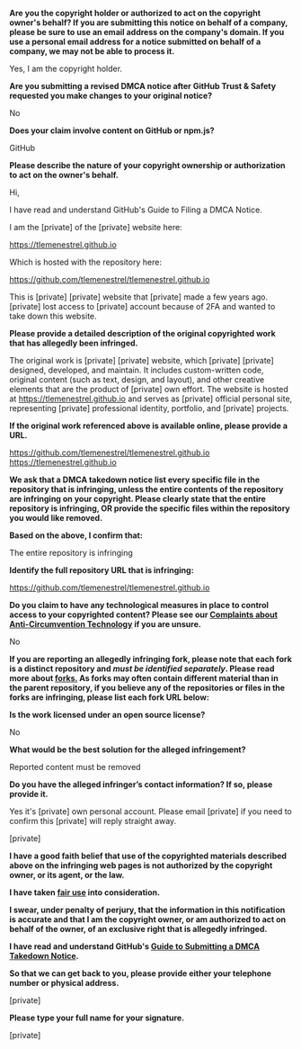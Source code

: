 **Are you the copyright holder or authorized to act on the copyright owner's behalf? If you are submitting this notice on behalf of a company, please be sure to use an email address on the company's domain. If you use a personal email address for a notice submitted on behalf of a company, we may not be able to process it.**

Yes, I am the copyright holder.

**Are you submitting a revised DMCA notice after GitHub Trust & Safety requested you make changes to your original notice?**

No

**Does your claim involve content on GitHub or npm.js?**

GitHub

**Please describe the nature of your copyright ownership or authorization to act on the owner's behalf.**

Hi,

I have read and understand GitHub's Guide to Filing a DMCA Notice.

I am the [private] of the [private] website here:

https://tlemenestrel.github.io

Which is hosted with the repository here:

https://github.com/tlemenestrel/tlemenestrel.github.io

This is [private] [private] website that [private] made a few years ago. [private] lost access to [private] account because of 2FA and wanted to take down this website.

**Please provide a detailed description of the original copyrighted work that has allegedly been infringed.**

The original work is [private] [private] website, which [private] [private] designed, developed, and maintain. It includes custom-written code, original content (such as text, design, and layout), and other creative elements that are the product of [private] own effort. The website is hosted at https://tlemenestrel.github.io and serves as [private] official personal site, representing [private] professional identity, portfolio, and [private] projects.

**If the original work referenced above is available online, please provide a URL.**

https://github.com/tlemenestrel/tlemenestrel.github.io  
https://tlemenestrel.github.io

**We ask that a DMCA takedown notice list every specific file in the repository that is infringing, unless the entire contents of the repository are infringing on your copyright. Please clearly state that the entire repository is infringing, OR provide the specific files within the repository you would like removed.**

**Based on the above, I confirm that:**

The entire repository is infringing

**Identify the full repository URL that is infringing:**

https://github.com/tlemenestrel/tlemenestrel.github.io

**Do you claim to have any technological measures in place to control access to your copyrighted content? Please see our <a href="https://docs.github.com/articles/guide-to-submitting-a-dmca-takedown-notice#complaints-about-anti-circumvention-technology">Complaints about Anti-Circumvention Technology</a> if you are unsure.**

No

**If you are reporting an allegedly infringing fork, please note that each fork is a distinct repository and <i>must be identified separately</i>. Please read more about <a href="https://docs.github.com/articles/dmca-takedown-policy#b-what-about-forks-or-whats-a-fork">forks.</a> As forks may often contain different material than in the parent repository, if you believe any of the repositories or files in the forks are infringing, please list each fork URL below:**

**Is the work licensed under an open source license?**

No

**What would be the best solution for the alleged infringement?**

Reported content must be removed

**Do you have the alleged infringer’s contact information? If so, please provide it.**

Yes it's [private] own personal account. Please email [private] if you need to confirm this [private] will reply straight away.

[private]

**I have a good faith belief that use of the copyrighted materials described above on the infringing web pages is not authorized by the copyright owner, or its agent, or the law.**

**I have taken <a href="https://www.lumendatabase.org/topics/22">fair use</a> into consideration.**

**I swear, under penalty of perjury, that the information in this notification is accurate and that I am the copyright owner, or am authorized to act on behalf of the owner, of an exclusive right that is allegedly infringed.**

**I have read and understand GitHub's <a href="https://docs.github.com/articles/guide-to-submitting-a-dmca-takedown-notice/">Guide to Submitting a DMCA Takedown Notice</a>.**

**So that we can get back to you, please provide either your telephone number or physical address.**

[private]

**Please type your full name for your signature.**

[private]
